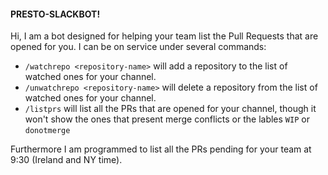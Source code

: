 #### PRESTO-SLACKBOT!

Hi, I am a bot designed for helping your team list the Pull Requests that are opened for you. I can be on service under several commands:
* `/watchrepo <repository-name>` will add a repository to the list of watched ones for your channel.
* `/unwatchrepo <repository-name>` will delete a repository from the list of watched ones for your channel.
* `/listprs` will list all the PRs that are opened for your channel, though it won't show the ones that present merge conflicts or the lables `WIP` or `donotmerge`

Furthermore I am programmed to list all the PRs pending for your team at 9:30 (Ireland and NY time).